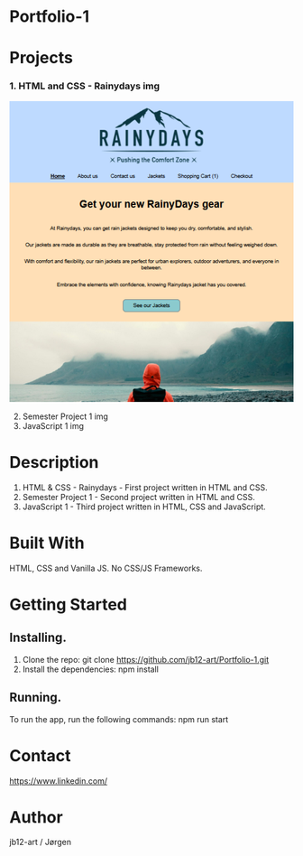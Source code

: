# Portfolio-1

# Projects

### 1. HTML and CSS - Rainydays img

![alt text](<images/Screenshot 2025-09-30 125550.png>)

2. Semester Project 1 img
3. JavaScript 1 img

# Description

1. HTML & CSS - Rainydays - First project written in HTML and CSS.
2. Semester Project 1 - Second project written in HTML and CSS.
3. JavaScript 1 - Third project written in HTML, CSS and JavaScript.

# Built With

HTML, CSS and Vanilla JS.
No CSS/JS Frameworks.

# Getting Started

## Installing.

1. Clone the repo:
   git clone https://github.com/jb12-art/Portfolio-1.git
2. Install the dependencies:
   npm install

## Running.

To run the app, run the following commands:
npm run start

# Contact

https://www.linkedin.com/

# Author

jb12-art / Jørgen
